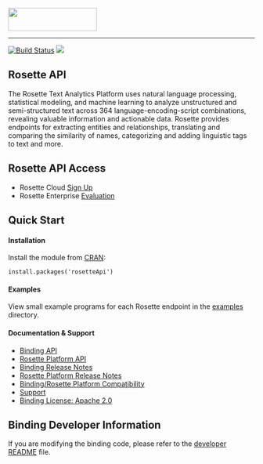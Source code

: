 <a href="https://www.babelstreet.com/rosette"><img src="https://s3.amazonaws.com/styleguide.basistech.com/logos/rosette-logo.png" width="181" height="47" /></a>

---

[![Build Status](https://travis-ci.org/rosette-api/R-Binding.svg?branch=develop)](https://travis-ci.org/rosette-api/R-Binding) ![](https://img.shields.io/cran/v/rosetteApi.svg?colorB=bright%20green&style=flat)

## Rosette API
The Rosette Text Analytics Platform uses natural language processing, statistical modeling, and machine learning to
analyze unstructured and semi-structured text across 364 language-encoding-script combinations, revealing valuable
information and actionable data. Rosette provides endpoints for extracting entities and relationships, translating and
comparing the similarity of names, categorizing and adding linguistic tags to text and more.

## Rosette API Access
- Rosette Cloud [Sign Up](https://developer.rosette.com/signup)
- Rosette Enterprise [Evaluation](https://www.rosette.com/product-eval/)

## Quick Start

#### Installation
Install the module from [CRAN](https://CRAN.R-project.org/package=rosetteApi):
```
install.packages('rosetteApi')
```

#### Examples
View small example programs for each Rosette endpoint
in the [examples](https://github.com/rosette-api/R-Binding/tree/develop/examples) directory.

#### Documentation & Support
- [Binding API](https://cran.r-project.org/package=rosetteApi/rosetteApi.pdf)
- [Rosette Platform API](https://developer.rosette.com/features-and-functions)
- [Binding Release Notes](https://github.com/rosette-api/R-Binding/wiki/Release-Notes)
- [Rosette Platform Release Notes](https://support.rosette.com/hc/en-us/articles/360018354971-Release-Notes)
- [Binding/Rosette Platform Compatibility](https://developer.rosette.com/features-and-functions?r#)
- [Support](https://support.rosette.com)
- [Binding License: Apache 2.0](https://github.com/rosette-api/R-Binding/blob/develop/LICENSE)

## Binding Developer Information
If you are modifying the binding code, please refer to the [developer README](https://github.com/rosette-api/R-Binding/blob/develop/DEVELOPER.md) file.
